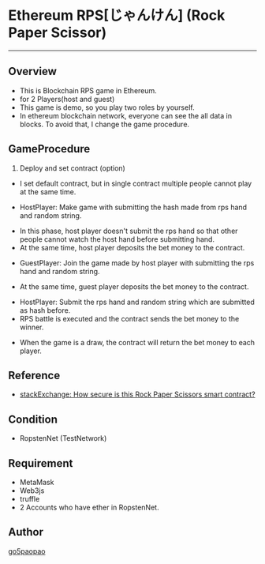 # Ethereum RPS[じゃんけん] (Rock Paper Scissor)

---

## Overview 
- This is Blockchain RPS game in Ethereum.
- for 2 Players(host and guest) 
 - This game is demo, so you play two roles by yourself.
- In ethereum blockchain network, everyone can see the all data in blocks.
To avoid that, I change the game procedure.

## GameProcedure
1. Deploy and set contract (option)
 - I set default contract, but in single contract multiple people cannot play at the same time.
+ HostPlayer: Make game with submitting the hash made from rps hand and random string. 
 - In this phase, host player doesn't submit the rps hand so that other people cannot watch the host hand before submitting hand.
 - At the same time, host player deposits the bet money to the contract.
+ GuestPlayer: Join the game made by host player with submitting the rps hand and random string.
 - At the same time, guest player deposits the bet money to the contract.
+ HostPlayer: Submit the rps hand and random string which are submitted as hash before.
+ RPS battle is executed and the contract sends the bet money to the winner.
 - When the game is a draw, the contract will return the bet money to each player. 

## Reference
- [stackExchange: How secure is this Rock Paper Scissors smart contract?](https://ethereum.stackexchange.com/questions/9394/how-secure-is-this-rock-paper-scissors-smart-contract)

## Condition
- RopstenNet (TestNetwork)

## Requirement
- MetaMask
- Web3js
- truffle
- 2 Accounts who have ether in RopstenNet.

## Author
[go5paopao](https://github.com/go5paopao)


